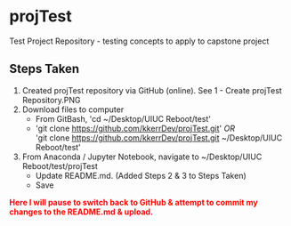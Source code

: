# projTest
Test Project Repository - testing concepts to apply to capstone project

## Steps Taken
1. Created projTest repository via GitHub (online). See 1 - Create projTest Repository.PNG
1. Download files to computer
    - From GitBash, 'cd ~/Desktop/UIUC Reboot/test'
    - 'git clone https://github.com/kkerrDev/projTest.git' _OR_<br>'git clone https://github.com/kkerrDev/projTest.git ~/Desktop/UIUC Reboot/test'
1. From Anaconda / Jupyter Notebook, navigate to ~/Desktop/UIUC Reboot/test/projTest
    - Update README.md.  (Added Steps 2 & 3 to Steps Taken)
    - Save
    
<font color=red>__Here I will pause to switch back to GitHub & attempt to commit my changes to the README.md & upload.__</font>

